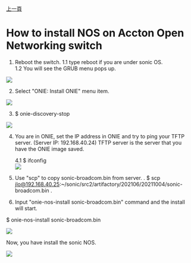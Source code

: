[上一頁](https://jian-hong-wu.github.io/blog/ONIE/)

# How to install NOS on Accton Open Networking switch

1. Reboot the switch.
    1.1 type reboot if you are under sonic OS.   
    1.2 You will see the GRUB menu pops up.    
    
![](https://jian-hong-wu.github.io/blog/ONIE/onie_update/1.png)

2. Select "ONIE: Install ONIE" menu item.   
 
![](https://jian-hong-wu.github.io/blog/ONIE/nos_install/2.png)

3. $ onie-discovery-stop

![](https://jian-hong-wu.github.io/blog/ONIE/onie_update/3.png)

4. You are in ONIE, set the IP address in ONIE and try to ping your TFTP server. (Server IP: 192.168.40.24) TFTP server is the server that you have the ONIE image saved.    

    4.1 $ ifconfig   
![](https://jian-hong-wu.github.io/blog/ONIE/onie_update/4.png)

5. Use "scp" to copy sonic-broadcom.bin from server.
 .
$ scp jlo@192.168.40.25:~/sonic/src2/artifactory/202106/20211004/sonic-broadcom.bin .

6. Input "onie-nos-install sonic-broadcom.bin" command and the install will start.

$ onie-nos-install sonic-broadcom.bin

![](https://jian-hong-wu.github.io/blog/ONIE/nos_install/5.png)

Now, you have install the sonic NOS.

![](https://jian-hong-wu.github.io/blog/ONIE/nos_install/6.png)
